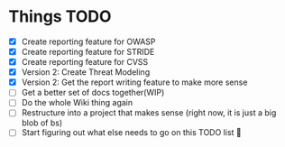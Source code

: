 # Things TODO

- [x] Create reporting feature for OWASP
- [x] Create reporting feature for STRIDE
- [x] Create reporting feature for CVSS
- [x] Version 2: Create Threat Modeling
- [x] Version 2: Get the report writing feature to make more sense
- [ ] Get a better set of docs together(WIP)
- [ ] Do the whole Wiki thing again
- [ ] Restructure into a project that makes sense (right now, it is just a big blob of bs)
- [ ] Start figuring out what else needs to go on this TODO list :rofl: